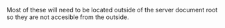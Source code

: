 Most of these will need to be located outside of the server document root so they are not
accesible from the outside.